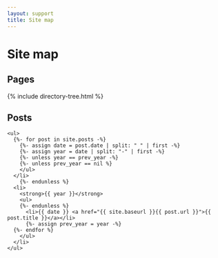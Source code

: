 ```yaml
---
layout: support
title: Site map
---
```


# Site map

<div class="row site-map">
  <div class="col-md">
    <h2 class="mt-3">Pages</h2>

{% include directory-tree.html %}

  </div>
  <div class="col-md">
    <h2 class="mt-3">Posts</h2>

    <ul>
      {%- for post in site.posts -%}
        {%- assign date = post.date | split: " " | first -%}
        {%- assign year = date | split: "-" | first -%}
        {%- unless year == prev_year -%}
        {%- unless prev_year == nil %}
        </ul>
      </li>
        {%- endunless %}
      <li>
        <strong>{{ year }}</strong>
        <ul>
        {%- endunless %}
          <li>{{ date }} <a href="{{ site.baseurl }}{{ post.url }}">{{ post.title }}</a></li>
          {%- assign prev_year = year -%}
      {%- endfor %}
        </ul>
      </li>
    </ul>

  </div>
</div>
